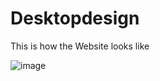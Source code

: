 # Desktopdesign

This is how the Website looks like

![image](https://user-images.githubusercontent.com/76813423/128594899-7d5ef8d4-6813-470e-a00f-6cca0b299e52.png)
